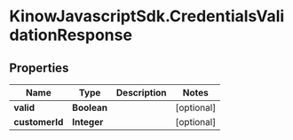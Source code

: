 # KinowJavascriptSdk.CredentialsValidationResponse

## Properties
Name | Type | Description | Notes
------------ | ------------- | ------------- | -------------
**valid** | **Boolean** |  | [optional] 
**customerId** | **Integer** |  | [optional] 


